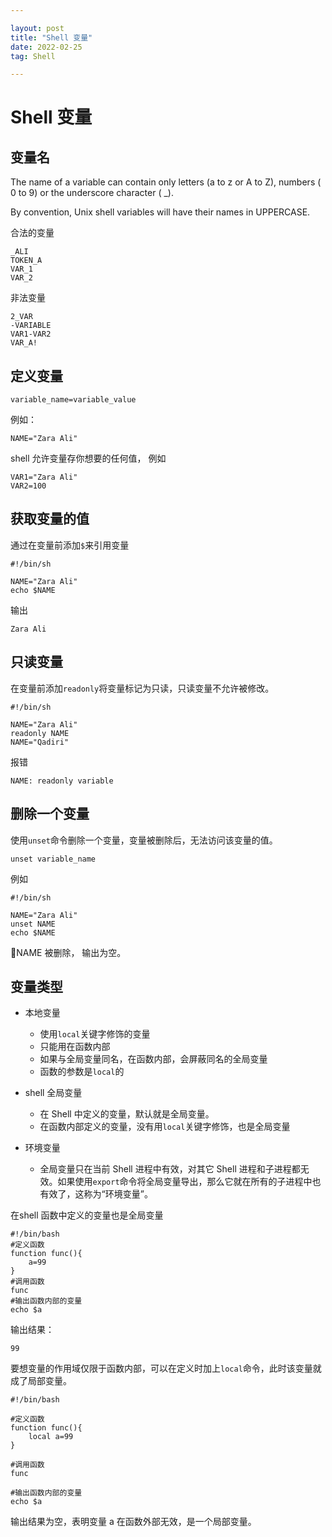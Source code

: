 ```yaml
---

layout: post
title: "Shell 变量"
date: 2022-02-25 
tag: Shell

---  
```


# Shell 变量

## 变量名

The name of a variable can contain only letters (a to z or A to Z), numbers ( 0 to 9) or the underscore character ( _).

By convention, Unix shell variables will have their names in UPPERCASE.

合法的变量

```shell
_ALI
TOKEN_A
VAR_1
VAR_2
```

非法变量

```shell
2_VAR
-VARIABLE
VAR1-VAR2
VAR_A!
```

## 定义变量

```shell
variable_name=variable_value
```

例如：

```shell
NAME="Zara Ali"
```

shell 允许变量存你想要的任何值， 例如

```shell
VAR1="Zara Ali"
VAR2=100
```

## 获取变量的值

通过在变量前添加`$`来引用变量

```shell
#!/bin/sh

NAME="Zara Ali"
echo $NAME
```

输出

```shell
Zara Ali
```

## 只读变量

在变量前添加`readonly`将变量标记为只读，只读变量不允许被修改。

```shell
#!/bin/sh

NAME="Zara Ali"
readonly NAME
NAME="Qadiri"
```

报错

```shell
NAME: readonly variable
```

## 删除一个变量

使用`unset`命令删除一个变量，变量被删除后，无法访问该变量的值。

```shell
unset variable_name
```

例如

```shell
#!/bin/sh

NAME="Zara Ali"
unset NAME
echo $NAME
```

NAME 被删除， 输出为空。

## 变量类型

- 本地变量
  
  - 使用`local`关键字修饰的变量
  - 只能用在函数内部
  - 如果与全局变量同名，在函数内部，会屏蔽同名的全局变量
  - 函数的参数是`local`的

- shell 全局变量
  
  - 在 Shell 中定义的变量，默认就是全局变量。
  - 在函数内部定义的变量，没有用`local`关键字修饰，也是全局变量
    
    

- 环境变量
  
  - 全局变量只在当前 Shell 进程中有效，对其它 Shell 进程和子进程都无效。如果使用`export`命令将全局变量导出，那么它就在所有的子进程中也有效了，这称为“环境变量”。

在shell 函数中定义的变量也是全局变量

```shell
#!/bin/bash
#定义函数
function func(){
    a=99
}
#调用函数
func
#输出函数内部的变量
echo $a
```

输出结果： 

```
99
```

要想变量的作用域仅限于函数内部，可以在定义时加上`local`命令，此时该变量就成了局部变量。

```shell
#!/bin/bash

#定义函数
function func(){
    local a=99
}

#调用函数
func

#输出函数内部的变量
echo $a
```

输出结果为空，表明变量 a 在函数外部无效，是一个局部变量。

